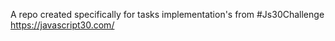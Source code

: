 A repo created specifically for tasks implementation's from #Js30Challenge https://javascript30.com/
